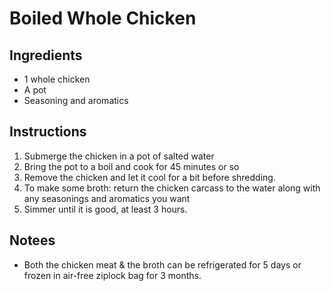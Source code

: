 # Boiled Whole Chicken

## Ingredients

* 1 whole chicken
* A pot
* Seasoning and aromatics

## Instructions

1. Submerge the chicken in a pot of salted water
1. Bring the pot to a boil and cook for 45 minutes or so
1. Remove the chicken and let it cool for a bit before shredding.
1. To make some broth: return the chicken carcass to the water along with any seasonings and aromatics you want
1. Simmer until it is good, at least 3 hours.

## Notees

* Both the chicken meat & the broth can be refrigerated for 5 days or frozen in air-free ziplock bag for 3 months.
